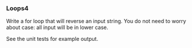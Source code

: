 ### Loops4

Write a for loop that will reverse an input string. You do not need to worry about case: all input will be in lower case.

See the unit tests for example output.
